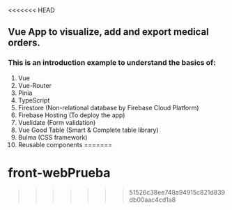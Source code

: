 <<<<<<< HEAD
## Vue App to visualize, add and export medical orders.

### This is an introduction example to understand the basics of:

1. Vue
2. Vue-Router
3. Pinia
4. TypeScript
5. Firestore (Non-relational database by Firebase Cloud Platform)
6. Firebase Hosting (To deploy the app)
7. Vuelidate (Form validation)
8. Vue Good Table (Smart & Complete table library)
9. Bulma (CSS framework)
10. Reusable components
=======
# front-webPrueba
>>>>>>> 51526c38ee748a94915c821d839db00aac4cd1a8
